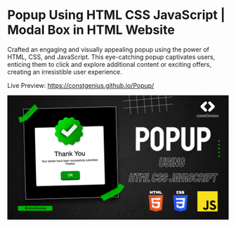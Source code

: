 # Popup Using HTML CSS JavaScript | Modal Box in HTML Website

Crafted an engaging and visually appealing popup using the power of HTML, CSS, and JavaScript. This eye-catching popup captivates users, enticing them to click and explore additional content or exciting offers, creating an irresistible user experience.

Live Preview: https://constgenius.github.io/Popup/

![Popup](images/Popup.png)
